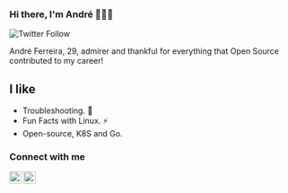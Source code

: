 ### Hi there, I'm André 👋👋👋   


![Twitter Follow](https://img.shields.io/twitter/follow/dediferreiraa?color=1DA1F2&logo=twitter&style=for-the-badge)


André Ferreira, 29, admirer and thankful for everything that Open Source contributed to my career!


## I like

- Troubleshooting. 🔭
- Fun Facts with Linux. ⚡
- Open-source, K8S and Go.


### Connect with me

[<img align="left" alt="dediferreiraa | Twitter" width="22px" src="https://cdn.jsdelivr.net/npm/simple-icons@v3/icons/twitter.svg" />][twitter]
[<img align="left" alt="andré-ferreira| LinkedIn" width="22px" src="https://cdn.jsdelivr.net/npm/simple-icons@v3/icons/linkedin.svg" />][linkedin]


[twitter]: https://twitter.com/dediferreiraa
[linkedin]: https://linkedin.com/in/andré-ferreira-84835790/
